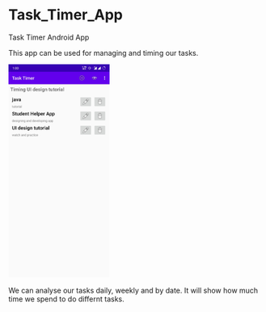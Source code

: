 # Task_Timer_App

Task Timer Android App

This app can be used for managing and timing our tasks.

<img src="Screenshot_20200730-130004.jpg" width = "200">

We can analyse our tasks daily, weekly and by date. It will show how much time we spend to do differnt tasks.
